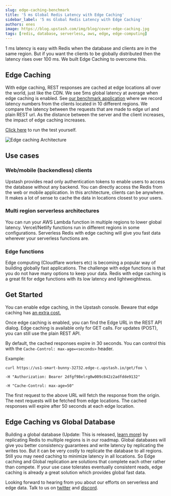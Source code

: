 ```yaml
---
slug: edge-caching-benchmark
title: '5 ms Global Redis Latency with Edge Caching'
sidebar_label: '5 ms Global Redis Latency with Edge Caching'
authors: enes
image: https://blog.upstash.com/img/blog/cover-edge-caching.jpg
tags: [redis, database, serverless, aws, edge, edge-computing]
---
```



1 ms latency is easy with Redis when the database and clients are in the same region. But if you want the clients to be globally distributed then the latency rises over 100 ms. We built Edge Caching to overcome this.

<!--truncate-->

## Edge Caching

With edge caching, REST responses are cached at edge locations all over the world, just like the CDN. We see 5ms global latency at average when edge caching is enabled. See [our benchmark application](https://edge-benchmark.vercel.app/) where we record latency numbers from the clients located in 10 different regions. We compare the latency between the requests that are made to edge url and plain REST url. As the distance between the server and the client increases, the impact of edge caching increases. 

[Click here](https://edge-benchmark.vercel.app/) to run the test yourself.


![Edge caching Architecture](/img/blog/edge-caching.png "Edge caching Architecture")

## Use cases


### Web/mobile (backendless) clients

Upstash provides read only authentication tokens to enable users to access the database without any backend. You can directly access the Redis from the web or mobile application. In this architecture, clients can be anywhere. It makes a lot of sense to cache the data in locations closest to your users.


### Multi region serverless architectures

You can run your AWS Lambda function in multiple regions to lower global latency. Vercel/Netlify functions run in different regions in some configurations. Serverless Redis with edge caching will give you fast data wherever your serverless functions are.


### Edge functions

Edge computing (Cloudflare workers etc) is becoming a popular way of building globally fast applications. The challenge with edge functions is that you do not have many options to keep your data. Redis with edge caching is a great fit for edge functions with its low latency and lightweightness.


## Get Started

You can enable edge caching, in the Upstash console. Beware that edge caching has [an extra cost.](https://docs.upstash.com/account/pricing#edge-caching)

Once edge caching is enabled, you can find the Edge URL in the REST API dialog. Edge caching is available only for GET calls. For updates (POST), you can still use the plain REST API.

By default, the cached responses expire in 30 seconds. You can control this with the `Cache-Control: max-age=<seconds>` header.

Example:
        
```shell
curl https://us1-smart-bunny-32732.edge-c.upstash.io/get/foo \

-H "Authorization: Bearer 2dfgf98elrg0w009c842z2adfdde9132"

-H "Cache-Control: max-age=50"
```

The first request to the above URL will fetch the response from the origin. The next requests will be fetched from edge locations. The cached responses will expire after 50 seconds at each edge location.


## Edge Caching vs Global Database

Building a global database (Update: This is released, [learn more](https://blog.upstash.com/global-database)) by replicating Redis to multiple regions is in our roadmap. Global databases will give you better consistency guarantees and write latency by replicating the writes too. But it can be very costly to replicate the database to all regions. Still you may need caching to minimize latency in all locations. So Edge caching and Global replication are solutions that complete each other rather than compete. If your use case tolerates eventually consistent reads, edge caching is already a great solution which provides global fast data.

Looking forward to hearing from you about our efforts on serverless and edge data. Talk to us on [twitter](https://twitter.com/upstash) and [discord](https://discord.com/invite/w9SenAtbme).
